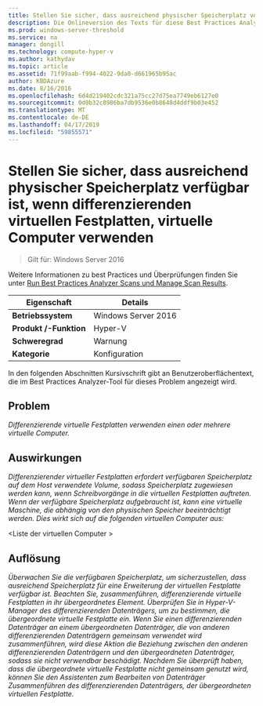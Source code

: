 ```yaml
---
title: Stellen Sie sicher, dass ausreichend physischer Speicherplatz verfügbar ist, wenn differenzierenden virtuellen Festplatten, virtuelle Computer verwenden
description: Die Onlineversion des Texts für diese Best Practices Analyzer-Regel.
ms.prod: windows-server-threshold
ms.service: na
manager: dongill
ms.technology: compute-hyper-v
ms.author: kathydav
ms.topic: article
ms.assetid: 71f99aab-f994-4022-9da0-d661965b95ac
author: KBDAzure
ms.date: 8/16/2016
ms.openlocfilehash: 6d4d219402cdc321a75cc27d75ea7749eb6127e0
ms.sourcegitcommit: 0d0b32c8986ba7db9536e0b8648d4ddf9b03e452
ms.translationtype: MT
ms.contentlocale: de-DE
ms.lasthandoff: 04/17/2019
ms.locfileid: "59855571"
---
```

# <a name="ensure-sufficient-physical-disk-space-is-available-when-virtual-machines-use-differencing-virtual-hard-disks"></a>Stellen Sie sicher, dass ausreichend physischer Speicherplatz verfügbar ist, wenn differenzierenden virtuellen Festplatten, virtuelle Computer verwenden

>Gilt für: Windows Server 2016

Weitere Informationen zu best Practices und Überprüfungen finden Sie unter [Run Best Practices Analyzer Scans und Manage Scan Results](https://go.microsoft.com/fwlink/p/?LinkID=223177).  
  
|Eigenschaft|Details|  
|-|-|  
|**Betriebssystem**|Windows Server 2016|  
|**Produkt /-Funktion**|Hyper-V|  
|**Schweregrad**|Warnung|  
|**Kategorie**|Konfiguration|  
  
In den folgenden Abschnitten Kursivschrift gibt an Benutzeroberflächentext, die im Best Practices Analyzer-Tool für dieses Problem angezeigt wird.  
  
## <a name="issue"></a>Problem  
*Differenzierende virtuelle Festplatten verwenden einen oder mehrere virtuelle Computer.*  
  
## <a name="impact"></a>Auswirkungen  
*Differenzierender virtueller Festplatten erfordert verfügbaren Speicherplatz auf dem Host verwendete Volume, sodass Speicherplatz zugewiesen werden kann, wenn Schreibvorgänge in die virtuellen Festplatten auftreten. Wenn der verfügbare Speicherplatz aufgebraucht ist, kann eine virtuelle Maschine, die abhängig von den physischen Speicher beeinträchtigt werden. Dies wirkt sich auf die folgenden virtuellen Computer aus:*  
  
\<Liste der virtuellen Computer >  
  
## <a name="resolution"></a>Auflösung  
*Überwachen Sie die verfügbaren Speicherplatz, um sicherzustellen, dass ausreichend Speicherplatz für eine Erweiterung der virtuellen Festplatte verfügbar ist. Beachten Sie, zusammenführen, differenzierende virtuelle Festplatten in ihr übergeordnetes Element. Überprüfen Sie in Hyper-V-Manager des differenzierenden Datenträgers, um zu bestimmen, die übergeordnete virtuelle Festplatte ein. Wenn Sie einen differenzierenden Datenträger an einem übergeordneten Datenträger, die von anderen differenzierenden Datenträgern gemeinsam verwendet wird zusammenführen, wird diese Aktion die Beziehung zwischen den anderen differenzierenden Datenträgern und den übergeordneten Datenträger, sodass sie nicht verwendbar beschädigt. Nachdem Sie überprüft haben, dass die übergeordnete virtuelle Festplatte nicht gemeinsam genutzt wird, können Sie den Assistenten zum Bearbeiten von Datenträger Zusammenführen des differenzierenden Datenträgers, der übergeordneten virtuellen Festplatte.*  
  


